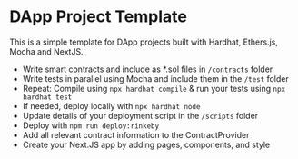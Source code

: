 # DApp Project Template

This is a simple template for DApp projects built with Hardhat, Ethers.js, Mocha and NextJS.

- Write smart contracts and include as *.sol files in `/contracts` folder
- Write tests in parallel using Mocha and include them in the `/test` folder
- Repeat: Compile using `npx hardhat compile` & run your tests using `npx hardhat test`
- If needed, deploy locally with `npx hardhat node`
- Update details of your deployment script in the `/scripts` folder
- Deploy with `npm run deploy:rinkeby` 
- Add all relevant contract information to the ContractProvider
- Create your Next.JS app by adding pages, components, and style
